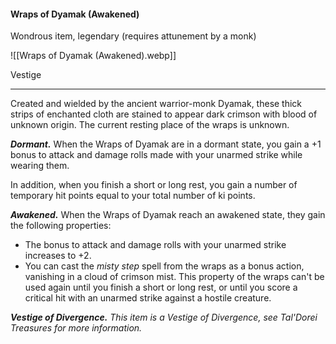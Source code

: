 #### Wraps of Dyamak (Awakened)

Wondrous item, legendary (requires attunement by a monk)

![[Wraps of Dyamak (Awakened).webp]]

Vestige

---

Created and wielded by the ancient warrior-monk Dyamak, these thick strips of enchanted cloth are stained to appear dark crimson with blood of unknown origin. The current resting place of the wraps is unknown.

***Dormant.*** When the Wraps of Dyamak are in a dormant state, you gain a +1 bonus to attack and damage rolls made with your unarmed strike while wearing them.

In addition, when you finish a short or long rest, you gain a number of temporary hit points equal to your total number of ki points.

***Awakened.*** When the Wraps of Dyamak reach an awakened state, they gain the following properties:

- The bonus to attack and damage rolls with your unarmed strike increases to +2.
- You can cast the *misty step* spell from the wraps as a bonus action, vanishing in a cloud of crimson mist. This property of the wraps can't be used again until you finish a short or long rest, or until you score a critical hit with an unarmed strike against a hostile creature.

***Vestige of Divergence.*** *This item is a Vestige of Divergence, see *Tal'Dorei Treasures* for more information.*